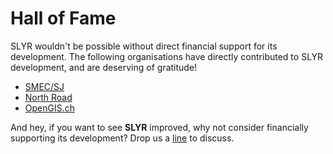 Hall of Fame
============

SLYR wouldn't be possible without direct financial support for its development. The following organisations have directly contributed to SLYR development, and are deserving of gratitude!

- [SMEC/SJ](https://www.smec.com/au/)
- [North Road](http://north-road.com)
- [OpenGIS.ch](http://opengis.ch)

And hey, if you want to see **SLYR** improved, why not consider financially supporting its development? Drop us a [line](info@north-road.com) to discuss.
